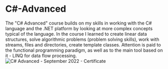 # C#-Advanced
The "C# Advanced" course builds on my skills in working with the C# language and the .NET platform by looking at more complex concepts typical of the language. In the course I learned to create linear data structures, solve algorithmic problems (problem solving skills), work with streams, files and directories, create template classes. Attention is paid to the functional programming paradigm, as well as to the main tool based on it - LINQ for data flow processing.
![C# Advanced - September 2022 - Certificate](https://user-images.githubusercontent.com/106109182/198102720-d008f276-6035-428b-a735-ebef8ae2a4d0.jpeg)
